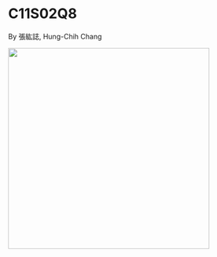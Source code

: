 # C11S02Q8
By 張紘誌, Hung-Chih Chang

<img width="409" src="https://github.com/user-attachments/assets/cdf5c9db-6172-4570-95fe-36175d4d4458"/>  

